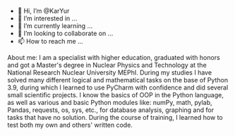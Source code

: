 - 👋 Hi, I’m @KarYur
- 👀 I’m interested in ...
- 🌱 I’m currently learning ...
- 💞️ I’m looking to collaborate on ...
- 📫 How to reach me ...

<!---
KarYur/KarYur is a ✨ special ✨ repository because its `README.md` (this file) appears on your GitHub profile.
You can click the Preview link to take a look at your changes.
--->
About me:
I am a specialist with higher education, graduated with honors and got a Master's degree in 
Nuclear Physics and Technology at the National Research Nuclear University MEPhI.
During my studies I have solved many different logical and mathematical tasks on the base of 
Python 3.9, during which I learned to use PyCharm with confidence and did several small scientific 
projects.
I know the basics of OOP in the Python language, as well as various and basic Python modules like: 
numPy, math, pylab, Pandas, requests, os, sys, etc., for database analysis, graphing and for tasks that 
have no solution.
During the course of training, I learned how to test both my own and others' written code.
